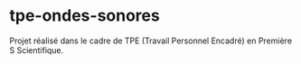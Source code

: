 # tpe-ondes-sonores
Projet réalisé dans le cadre de TPE (Travail Personnel Encadré) en Première S Scientifique.
